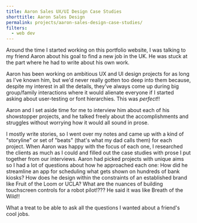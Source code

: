 ```yaml
---
title: Aaron Sales UX/UI Design Case Studies
shorttitle: Aaron Sales Design
permalink: projects/aaron-sales-design-case-studies/
filters:
  - web dev
---
```


Around the time I started working on this portfolio website, I was talking to my friend Aaron about his goal to find a new job in the UK. He was stuck at the part where he had to write about his own work.

Aaron has been working on ambitious UX and UI design projects for as long as I've known him, but we'd never really gotten too deep into them because, despite my interest in all the details, they've always come up during big group/family interactions where it would alienate everyone if I started asking about user-testing or font hierarchies.
This was _perfect_!!

Aaron and I set aside time for me to interview him about each of his showstopper projects, and he talked freely about the accomplishments and struggles without worrying how it would all sound in prose.

I mostly write stories, so I went over my notes and came up with a kind of "storyline" or set of "beats" (that's what my dad calls them) for each project. When Aaron was happy with the focus of each one, I researched the clients as much as I could and filled out the case studies with prose I put together from our interviews. Aaron had picked projects with unique aims so I had a lot of questions about how he approached each one: How did he streamline an app for scheduling what gets shown on hundreds of bank kiosks? How does he design within the constraints of an established brand like Fruit of the Loom or UCLA? What are the nuances of building touchscreen controls for a robot pilot!??? He said it was like Breath of the Wild!!

What a treat to be able to ask all the questions I wanted about a friend's cool jobs.
